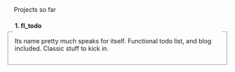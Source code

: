 <fieldset>
  <legend>Projects so far<legend>
  <h4>1. fl_todo</h4> 
  <p>Its name pretty much speaks for itself. Functional todo list, and blog included. Classic stuff to kick in. </p>
</fieldset>